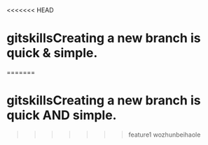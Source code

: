 <<<<<<< HEAD
# gitskillsCreating a new branch is quick & simple.
=======
# gitskillsCreating a new branch is quick AND simple.
>>>>>>> feature1 wozhunbeihaole
